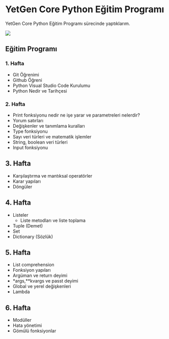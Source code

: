# YetGen Core Python Eğitim Programı

YetGen Core Python Eğitim Programı sürecinde yaptıklarım.

<img src="https://yetkingencler.com/wp-content/uploads/2021/07/yetgen-beyaz-e1626884322969-300x111.png">

## Eğitim Programı

### 1. Hafta

* Git Öğrenimi
* Github Öğreni
* Python Visual Studio Code Kurulumu
* Python Nedir ve Tarihçesi

### 2. Hafta
* Print fonksiyonu nedir ne işe yarar ve parametreleri nelerdir?
* Yorum satırları
* Değişkenler ve tanımlama kuralları
* Type fonksiyonu
* Sayı veri türleri ve matematik işlemler
* String, boolean veri türleri
* Input fonksiyonu

## 3. Hafta
* Karşılaştırma ve mantıksal operatörler
* Karar yapıları
* Döngüler

## 4. Hafta
* Listeler
    * Liste metodları ve liste toplama
* Tuple (Demet)
* Set
* Dictionary (Sözlük)

## 5. Hafta
* List comprehension
* Fonksiyon yapıları
* Argüman ve return deyimi
* *args,**kvargs ve passt deyimi
* Global ve yerel değişkenleri
* Lambda

## 6. Hafta
* Modüller
* Hata yönetimi
* Gömülü fonksiyonlar
